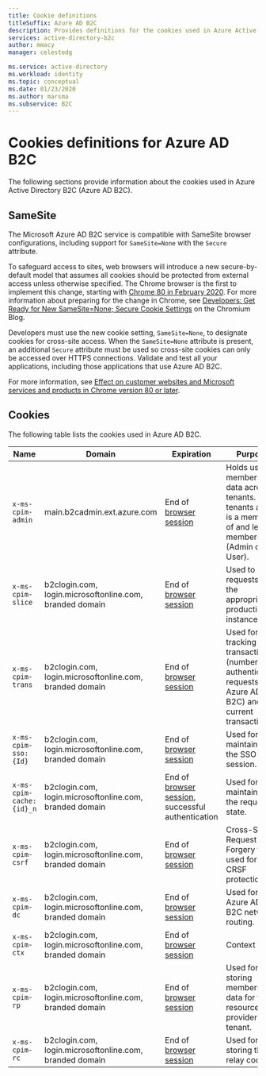 ```yaml
---
title: Cookie definitions
titleSuffix: Azure AD B2C
description: Provides definitions for the cookies used in Azure Active Directory B2C.
services: active-directory-b2c
author: mmacy
manager: celestedg

ms.service: active-directory
ms.workload: identity
ms.topic: conceptual
ms.date: 01/23/2020
ms.author: marsma
ms.subservice: B2C
---
```


# Cookies definitions for Azure AD B2C

The following sections provide information about the cookies used in Azure Active Directory B2C (Azure AD B2C).

## SameSite

The Microsoft Azure AD B2C service is compatible with SameSite browser configurations, including support for `SameSite=None` with the `Secure` attribute.

To safeguard access to sites, web browsers will introduce a new secure-by-default model that assumes all cookies should be protected from external access unless otherwise specified. The Chrome browser is the first to implement this change, starting with [Chrome 80 in February 2020](https://www.chromium.org/updates/same-site). For more information about preparing for the change in Chrome, see [Developers: Get Ready for New SameSite=None; Secure Cookie Settings](https://blog.chromium.org/2019/10/developers-get-ready-for-new.html) on the Chromium Blog.

Developers must use the new cookie setting, `SameSite=None`, to designate cookies for cross-site access. When the `SameSite=None` attribute is present, an additional `Secure` attribute must be used so cross-site cookies can only be accessed over HTTPS connections. Validate and test all your applications, including those applications that use Azure AD B2C.

For more information, see [Effect on customer websites and Microsoft services and products in Chrome version 80 or later](https://support.microsoft.com/help/4522904/potential-disruption-to-customer-websites-in-latest-chrome).

## Cookies

The following table lists the cookies used in Azure AD B2C.

| Name | Domain | Expiration | Purpose |
| ----------- | ------ | -------------------------- | --------- |
| `x-ms-cpim-admin` | main.b2cadmin.ext.azure.com | End of [browser session](session-behavior.md) | Holds user membership data across tenants. The tenants a user is a member of and level of membership (Admin or User). |
| `x-ms-cpim-slice` | b2clogin.com, login.microsoftonline.com, branded domain | End of [browser session](session-behavior.md) | Used to route requests to the appropriate production instance. |
| `x-ms-cpim-trans` | b2clogin.com, login.microsoftonline.com, branded domain | End of [browser session](session-behavior.md) | Used for tracking the transactions  (number of authentication requests to Azure AD B2C) and the current transaction. |
| `x-ms-cpim-sso:{Id}` | b2clogin.com, login.microsoftonline.com, branded domain | End of [browser session](session-behavior.md) | Used for maintaining the SSO session. |
| `x-ms-cpim-cache:{id}_n` | b2clogin.com, login.microsoftonline.com, branded domain | End of [browser session](session-behavior.md), successful authentication | Used for maintaining the request state. |
| `x-ms-cpim-csrf` | b2clogin.com, login.microsoftonline.com, branded domain | End of [browser session](session-behavior.md) | Cross-Site Request Forgery token used for CRSF protection. |
| `x-ms-cpim-dc` | b2clogin.com, login.microsoftonline.com, branded domain | End of [browser session](session-behavior.md) | Used for Azure AD B2C network routing. |
| `x-ms-cpim-ctx` | b2clogin.com, login.microsoftonline.com, branded domain | End of [browser session](session-behavior.md) | Context |
| `x-ms-cpim-rp` | b2clogin.com, login.microsoftonline.com, branded domain | End of [browser session](session-behavior.md) | Used for storing membership data for the resource provider tenant. |
| `x-ms-cpim-rc` | b2clogin.com, login.microsoftonline.com, branded domain | End of [browser session](session-behavior.md) | Used for storing the relay cookie. |
